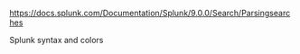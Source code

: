 https://docs.splunk.com/Documentation/Splunk/9.0.0/Search/Parsingsearches

Splunk syntax and colors

